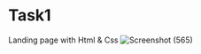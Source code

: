 # Task1
Landing page with Html &amp; Css
![Screenshot (565)](https://github.com/ArOmrani/Task1/assets/149577315/4694c33c-f598-428b-9083-9fdfd9523159)
